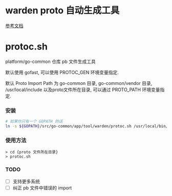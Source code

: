 # warden proto 自动生成工具

[参考文档](http://info.bilibili.co/display/documentation/gRPC+Golang+Warden+Gen)

# protoc.sh

platform/go-common 仓库 pb 文件生成工具

默认使用 gofast, 可以使用 PROTOC_GEN 环境变量指定.

默认 Proto Import Path 为 go-common 目录, go-common/vendor 目录, /usr/local/include 以及proto文件所在目录, 可以通过 PROTO_PATH 环境变量指定.

### 安装

```bash
# 如果你只有一个 GOPATH 的话
ln -s ${GOPATH}/src/go-common/app/tool/warden/protoc.sh /usr/local/bin/protoc.sh && chmod +x /usr/local/bin/protoc.sh
```

### 使用方法

```
> cd {proto 文件所在目录}
> protoc.sh
```

### TODO

- [ ] 支持更多系统
- [ ] 纠正 pb 文件中错误的 import
